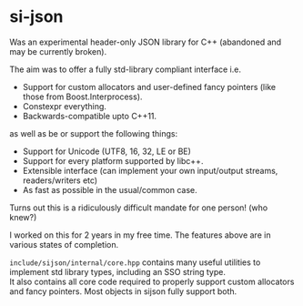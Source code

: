 # si-json

Was an experimental header-only JSON library for C++ (abandoned and may be currently broken).

The aim was to offer a fully std-library compliant interface i.e.
- Support for custom allocators and user-defined fancy pointers (like those from Boost.Interprocess).
- Constexpr everything.
- Backwards-compatible upto C++11.

as well as be or support the following things:
- Support for Unicode (UTF8, 16, 32, LE or BE)
- Support for every platform supported by libc++.
- Extensible interface (can implement your own input/output streams, readers/writers etc)
- As fast as possible in the usual/common case.

Turns out this is a ridiculously difficult mandate for one person! (who knew?)

I worked on this for 2 years in my free time. The features above are in various states of completion.

`include/sijson/internal/core.hpp` contains many useful utilities to implement std library types, including an SSO string type. \
It also contains all core code required to properly support custom allocators and fancy pointers. Most objects in sijson fully support both.
